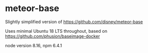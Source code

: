 # meteor-base

Slightly simplified version of https://github.com/disney/meteor-base

Uses minimal Ubuntu 18 LTS throughout, based on https://github.com/phusion/baseimage-docker

node version 8.16, npm 6.4.1
